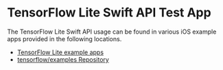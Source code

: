 # TensorFlow Lite Swift API Test App

The TensorFlow Lite Swift API usage can be found in various iOS example apps
provided in the following locations.

*   [TensorFlow Lite example apps](https://www.tensorflow.org/lite/examples)
*   [tensorflow/examples Repository](https://github.com/tensorflow/examples)
